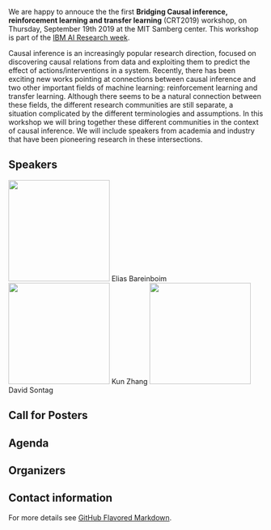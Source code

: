 We are happy to annouce the the first **Bridging Causal inference, reinforcement learning and transfer learning** (CRT2019) workshop, on Thursday, September 19th 2019 at the MIT Samberg center. This workshop is part of the [IBM AI Research week](https://ibm.biz/ai-research-week). 

Causal inference is an increasingly popular research direction, focused on discovering causal relations from data and exploiting them to predict the effect of actions/interventions in a system. Recently, there has been exciting new works pointing at connections between causal inference and two other important fields of machine learning: reinforcement learning and transfer learning. Although there seems to be a natural connection between these fields, the different research communities are still separate, a situation complicated by the different terminologies and assumptions. In this workshop we will bring together these different communities in the context of causal inference. We will include speakers from academia and industry that have been pioneering research in these intersections. 

## Speakers

<img src="images/EliasBareinboim.JPG" width="200" height="200" />
Elias Bareinboim
<img src="images/KunZhang.JPG" width="200" height="200" />
Kun Zhang
<img src="images/DavidSontag.jpg" width="200" height="200" />
David Sontag


## Call for Posters

## Agenda

## Organizers

## Contact information


For more details see [GitHub Flavored Markdown](https://guides.github.com/features/mastering-markdown/).


